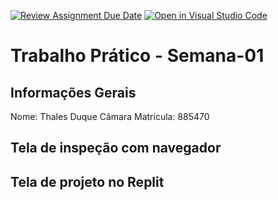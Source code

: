 [![Review Assignment Due Date](https://classroom.github.com/assets/deadline-readme-button-22041afd0340ce965d47ae6ef1cefeee28c7c493a6346c4f15d667ab976d596c.svg)](https://classroom.github.com/a/egWsXDcZ)
[![Open in Visual Studio Code](https://classroom.github.com/assets/open-in-vscode-2e0aaae1b6195c2367325f4f02e2d04e9abb55f0b24a779b69b11b9e10269abc.svg)](https://classroom.github.com/online_ide?assignment_repo_id=18232000&assignment_repo_type=AssignmentRepo)
# Trabalho Prático - Semana-01

## Informações Gerais
Nome: Thales Duque Câmara
Matricula: 885470

## Tela de inspeção com navegador


## Tela de projeto no Replit


